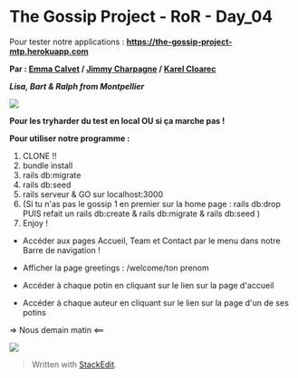 # The Gossip Project - RoR - Day_04


Pour tester notre applications : 
**https://the-gossip-project-mtp.herokuapp.com**

  **Par : [Emma Calvet](https://github.com/emcalvet) / [Jimmy Charpagne](https://github.com/Hykios42/) / [Karel Cloarec](https://github.com/Karel2)**

***Lisa, Bart & Ralph from Montpellier***

![](https://media.giphy.com/media/avPzMKapzB8D6/giphy.gif)

**Pour les tryharder du test en local OU si ça marche pas !**

**Pour utiliser notre programme :**
1. CLONE !!
2. bundle install
3. rails db:migrate
4. rails db:seed
5. rails serveur & GO sur localhost:3000
6. (Si tu n'as pas le gossip 1 en premier sur la home page : rails db:drop PUIS refait un rails db:create & rails db:migrate & rails db:seed )
7. Enjoy !

- Accéder aux pages Accueil, Team et Contact par le menu dans notre Barre de navigation !

- Afficher la page greetings : /welcome/ton prenom

- Accéder à chaque potin en cliquant sur le lien sur la page d'accueil

- Accéder à chaque auteur en cliquant sur le lien sur la page d'un de ses potins


=> Nous demain matin <==

![](https://media.giphy.com/media/3orif4nTHWbF6Du8i4/giphy.gif)

  

> Written with [StackEdit](https://stackedit.io/).
